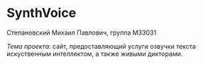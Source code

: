 # SynthVoice

Степановский Михаил Павлович, группа М33031

*Тема проекта:* сайт, предоставляющий услуги озвучки текста искуственным интеллектом, а также живыми дикторами.
